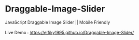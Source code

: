 # Draggable-Image-Slider
JavaScript Draggable Image Slider || Mobile Friendly
<br><br>
Live Demo : https://elfiky1995.github.io/Draggable-Image-Slider/
